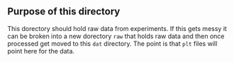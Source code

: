## Purpose of this directory

This dorectory should hold raw data from experiments. If this gets messy it can
be broken into a new dorectory `raw` that holds raw data and then once
processed get moved to this `dat` directory. The point is that `plt` files will
point here for the data.
